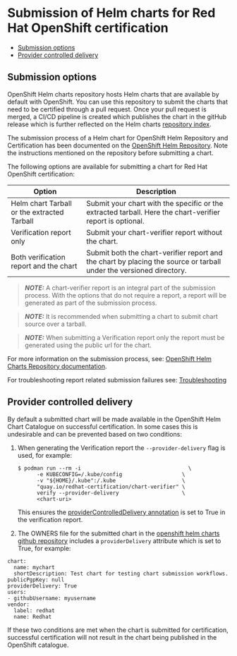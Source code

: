 
# Submission of Helm charts for Red Hat OpenShift certification
 - [Submission options](#submission-options)
 - [Provider controlled delivery](#provider-controlled-delivery)

## Submission options

OpenShift Helm charts repository hosts Helm charts that are available by default with OpenShift. You can use this repository to submit the charts that need to be certified through a pull request. Once your pull request is merged, a CI/CD pipeline is created which publishes the chart in the gitHub release which is further reflected on the Helm charts [repository index](http://charts.openshift.io/).

The submission process of a Helm chart for OpenShift Helm Repository and Certification has been documented on the [OpenShift Helm Repository](https://github.com/openshift-helm-charts/charts). Note the instructions mentioned on the repository before submitting a chart.

The following options are available for submitting a chart for Red Hat OpenShift certification: 

| Option                                       | Description                                                                                                             |
|----------------------------------------------|-------------------------------------------------------------------------------------------------------------------------|
| Helm chart Tarball or the extracted Tarball  | Submit your chart with the specific or the extracted tarball. Here the chart-verifier report is optional.             |
| Verification report only                     | Submit your chart-verifier report without the chart.                                                                |
| Both verification report and the chart       | Submit both the chart-verifier report and the chart by placing the source or tarball under the versioned directory. |

> **_NOTE:_**  A chart-verifier report is an integral part of the submission process. With the options that do not require a report, a report will be generated as part of the submission process.

> **_NOTE:_**  It is recommended when submitting a chart to submit chart source over a tarball. 

> **_NOTE:_**  When submitting a Verification report only the report must be generated using the public url for the chart. 

For more information on the submission process, see: [OpenShift Helm Charts Repository documentation](https://github.com/openshift-helm-charts/charts/blob/main/docs/README.md).

For troubleshooting report related submission failures see: [Troubleshooting](./helm-chart-troubleshooting.md)

## Provider controlled delivery

By default a submitted chart will be made available in the OpenShift Helm Chart Catalogue on successful certification. In some cases this is undesirable and can be prevented based on two conditions:

1. When generating the Verification report the ```--provider-delivery``` flag is used, for example:
    ```
    $ podman run --rm -i                                  \
          -e KUBECONFIG=/.kube/config                   \
          -v "${HOME}/.kube":/.kube                     \
          "quay.io/redhat-certification/chart-verifier" \
          verify --provider-delivery                    \
          <chart-uri>
    ```
    This ensures the [providerControlledDelivery annotation](helm-chart-annotations.md#providerControlledDelivery) is set to True in the verification report.

1. The OWNERS file for the submitted chart in the [openshift helm charts github repository](https://github.com/openshift-helm-charts/charts) includes a ```providerDelivery``` attribute which is set to True, for example:
```
chart:
  name: mychart
  shortDescription: Test chart for testing chart submission workflows.
publicPgpKey: null
providerDelivery: True
users:
- githubUsername: myusername
vendor:
  label: redhat
  name: Redhat
```

If these two conditions are met when the chart is submitted for certification, successful certification will not result in the chart being published in the OpenShift catalogue.